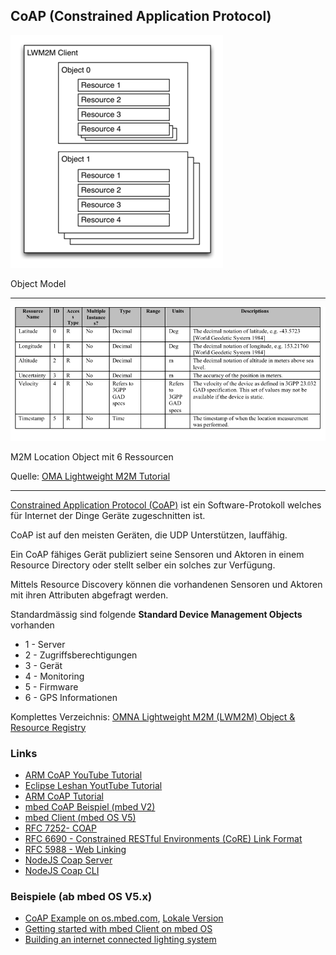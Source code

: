 ## CoAP (Constrained Application Protocol)

![](../images/COAPRD.png) 

Object Model

- - -

![](../images/M2MObject.png) 

M2M Location Object mit 6 Ressourcen

Quelle: [OMA Lightweight M2M Tutorial](http://de.slideshare.net/zdshelby/oma-lightweightm2-mtutorial)

- - -
[Constrained Application Protocol (CoAP)](http://en.wikipedia.org/wiki/Constrained_Application_Protocol) ist ein Software-Protokoll welches für Internet der Dinge Geräte zugeschnitten ist.

CoAP ist auf den meisten Geräten, die UDP Unterstützen, lauffähig.

Ein CoAP fähiges Gerät publiziert seine Sensoren und Aktoren in einem Resource Directory oder stellt selber ein solches zur Verfügung.

Mittels Resource Discovery können die vorhandenen Sensoren und Aktoren mit ihren Attributen abgefragt werden.

Standardmässig sind folgende **Standard Device Management Objects** vorhanden

*   1 - Server
*   2 - Zugriffsberechtigungen
*   3 - Gerät
*   4 - Monitoring
*   5 - Firmware
*   6 - GPS Informationen

Komplettes Verzeichnis: [OMNA Lightweight M2M (LWM2M) Object & Resource Registry](http://technical.openmobilealliance.org/Technical/technical-information/omna/lightweight-m2m-lwm2m-object-registry)

### Links 

* 	[ARM CoAP YouTube Tutorial](https://www.youtube.com/watch?v=4bSr5x5gKvA&list=PLgyFKd2HIZlZNsrWXyE4kgLDo_tyLpvDW&index=7)
* 	[Eclipse Leshan YoutTube Tutorial](https://www.youtube.com/watch?v=KZEi-Q7_EL0)
*   [ARM CoAP Tutorial](http://community.arm.com/servlet/JiveServlet/previewBody/8633-102-2-15471/ARM%20CoAP%20Tutorial%20April%2030%202014.pdf)
*   [mbed CoAP Beispiel (mbed V2)](https://os.mbed.com/components/Nanoservice/)
*   [mbed Client (mbed OS V5)](https://www.mbed.com/en/platform/mbed-client/)
*   [RFC 7252- COAP](https://tools.ietf.org/html/rfc7252)
*   [RFC 6690 - Constrained RESTful Environments (CoRE) Link Format](https://tools.ietf.org/html/rfc6690)
*   [RFC 5988 - Web Linking](https://tools.ietf.org/html/rfc5988)
* 	[NodeJS Coap Server](https://github.com/mcollina/node-coap)
* 	[NodeJS Coap CLI](https://www.npmjs.com/package/coap-cli)

### Beispiele (ab mbed OS V5.x)

* [CoAP Example on os.mbed.com](https://os.mbed.com/teams/sandbox/code/coap-example/), [Lokale Version](coap-example/)
* [Getting started with mbed Client on mbed OS](https://github.com/ARMmbed/mbed-os-example-client)
* [Building an internet connected lighting system](https://docs.mbed.com/docs/building-an-internet-connected-lighting-system/en/latest/)

